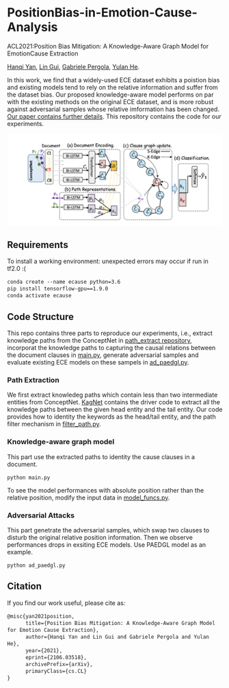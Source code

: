 # PositionBias-in-Emotion-Cause-Analysis
ACL2021:Position Bias Mitigation: A Knowledge-Aware Graph Model for EmotionCause Extraction

[Hanqi Yan](https://github.com/hanqi-qi), [Lin Gui](https://warwick.ac.uk/fac/sci/dcs/people/lin_gui/), [Gabriele Pergola](https://warwick.ac.uk/fac/sci/dcs/people/u1898418/), [Yulan He](https://warwick.ac.uk/fac/sci/dcs/people/yulan_he/).

In this work, we find that a widely-used ECE dataset exhibits a poistion bias and existing models tend to rely on the relative information and suffer from the dataset bias. Our proposed knowledge-aware model performs on par with the existing methods on the original ECE dataset, and is more robust against adversarial samples whose relative imformation has been changed. [Our paper contains further details](https://arxiv.org/abs/2103.03404). This repository contains the code for our experiments.

<p>
<img src="model_overview.png"  width="550" >
</p>

## Requirements

To install a working environment: unexpected errors may occur if run in tf2.0 :( 

```
conda create --name ecause python=3.6
pip install tensorflow-gpu==1.9.0
conda activate ecause
```

## Code Structure

This repo contains three parts to reproduce our experiments, i.e., extract knowledge paths from the ConceptNet in [path_extract repository](path_extract), incorporat the knowledge paths to capturing the causal relations between the document clauses in [main.py](main.py), generate adversarial samples and evaluate existing ECE models on these sampels in [ad_paedgl.py](ad_paedgl.py). 

### Path Extraction
We first extract knowledeg paths which contain less than two intermediate entities from ConceptNet. [KagNet](https://github.com/INK-USC/KagNet) contains the driver code to extract all the knowledge paths between the given head entity and the tail entity. Our code provides how to identity the keywords as the head/tail entity, and the path filter mechanism in [filter_path.py](path_extract/filter_path.py).

### Knowledge-aware graph model
This part use the extracted paths to identity the cause clauses in a document.
```
python main.py
```
To see the model performances with absolute position rather than the relative position, modify the input data in [model_funcs.py](utils/model_funcs.py).
### Adversarial Attacks
This part genetrate the adversarial samples, which swap two clauses to disturb the original relative position information. Then we observe performances drops in exsiting ECE models. Use PAEDGL model as an example.
```
python ad_paedgl.py
```

## Citation

If you find our work useful, please cite as:

```
@misc{yan2021position,
      title={Position Bias Mitigation: A Knowledge-Aware Graph Model for Emotion Cause Extraction}, 
      author={Hanqi Yan and Lin Gui and Gabriele Pergola and Yulan He},
      year={2021},
      eprint={2106.03518},
      archivePrefix={arXiv},
      primaryClass={cs.CL}
}
```
